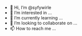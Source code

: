 - 👋 Hi, I’m @syfywirle
- 👀 I’m interested in ...
- 🌱 I’m currently learning ...
- 💞️ I’m looking to collaborate on ...
- 📫 How to reach me ...

<!---
syfywirle/syfywirle is a ✨ special ✨ repository because its `README.md` (this file) appears on your GitHub profile.
You can click the Preview link to take a look at your changes.
--->
